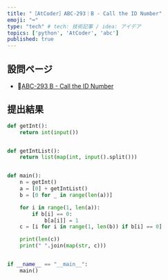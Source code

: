 ```yaml
---
title: "［AtCoder］ABC-293｜B - Call the ID Number"
emoji: "⌨️"
type: "tech" # tech: 技術記事 / idea: アイデア
topics: ['python', 'AtCoder', 'abc']
published: true
---
```


## 設問ページ

- 🔗[ABC-293 B - Call the ID Number](https://atcoder.jp/contests/abc293/tasks/abc293_b)

## 提出結果

```python
def getInt():
    return int(input())


def getIntList():
    return list(map(int, input().split()))


def main():
    n = getInt()
    a = [0] + getIntList()
    b = [0 for _ in range(len(a))]

    for i in range(1, len(a)):
        if b[i] == 0:
            b[a[i]] = 1
    c = [i for i in range(1, len(b)) if b[i] == 0]

    print(len(c))
    print(" ".join(map(str, c)))


if __name__ == "__main__":
    main()
```
